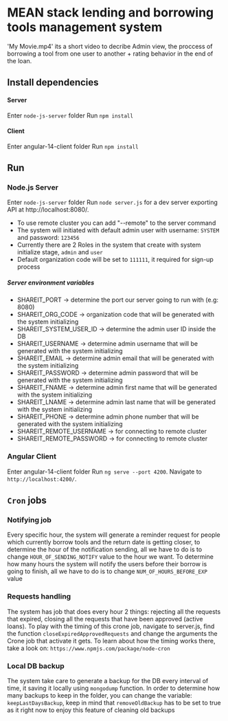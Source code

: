 # MEAN stack lending and borrowing tools management system

'My Movie.mp4' its a short video to decribe Admin view, the proccess of borrowing a tool from one user to another + rating behavior in the end of the loan.

## Install dependencies
#### Server
Enter `node-js-server` folder
Run `npm install`

#### Client
Enter angular-14-client folder
Run `npm install`

## Run
### Node.js Server
Enter `node-js-server` folder
Run `node server.js` for a dev server exporting API at http://localhost:8080/.
- To use remote cluster you can add "--remote" to the server command
- The system will initiated with default admin user with username: `SYSTEM` and password: `123456`
- Currently there are 2 Roles in the system that create with system initialize stage, `admin` and `user`
- Default organization code will be set to `111111`, it required for sign-up process

##### Server environment variables
* SHAREIT_PORT -> determine the port our server going to run with (e.g: 8080)
* SHAREIT_ORG_CODE -> organization code that will be generated with the system initializing
* SHAREIT_SYSTEM_USER_ID -> determine the admin user ID inside the DB
* SHAREIT_USERNAME -> determine admin username that will be generated with the system initializing
* SHAREIT_EMAIL -> determine admin email that will be generated with the system initializing
* SHAREIT_PASSWORD -> determine admin password that will be generated with the system initializing
* SHAREIT_FNAME -> determine admin first name that will be generated with the system initializing
* SHAREIT_LNAME -> determine admin last name that will be generated with the system initializing
* SHAREIT_PHONE -> determine admin phone number that will be generated with the system initializing
* SHAREIT_REMOTE_USERNAME -> for connecting to remote cluster
* SHAREIT_REMOTE_PASSWORD -> for connecting to remote cluster

### Angular Client
Enter angular-14-client folder
Run `ng serve --port 4200`. Navigate to `http://localhost:4200/`.

## `Cron` jobs
### Notifying job
Every specific hour, the system will generate a reminder request for people which currently borrow
tools and the return date is getting closer, to determine the hour of the notification sending,
all we have to do is to change `HOUR_OF_SENDING_NOTIFY` value to the hour we want.
To determine how many hours the system will notify the users before their borrow is going to finish,
all we have to do is to change `NUM_OF_HOURS_BEFORE_EXP` value

### Requests handling
The system has job that does every hour 2 things: rejecting all the requests that expired, closing all the requests that have been approved (active loans).
To play with the timing of this crone job, navigate to server.js, find the function `closeExpiredApprovedRequests` and change the arguments the Crone
job that activate it gets. To learn about how the timing works there, take a look on: `https://www.npmjs.com/package/node-cron`

### Local DB backup
The system take care to generate a backup for the DB every interval of time, it saving it locally using `mongodump` function.
In order to determine how many backups to keep in the folder, you can change the variable: `keepLastDaysBackup`, keep in mind
that `removeOldBackup` has to be set to true as it right now to enjoy this feature of cleaning old backups

